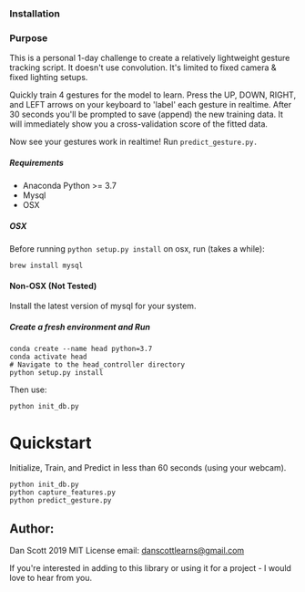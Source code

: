 ### Installation

### Purpose

This is a personal 1-day challenge to create a relatively lightweight gesture tracking script. It doesn't use convolution. It's limited to fixed camera & fixed lighting setups.

Quickly train 4 gestures for the model to learn. Press the UP, DOWN, RIGHT, and LEFT arrows on your keyboard to 'label' each gesture in realtime. After 30 seconds you'll be prompted to save (append) the new training data. It will immediately show you a cross-validation score of the fitted data.

Now see your gestures work in realtime! Run `predict_gesture.py.`

##### Requirements
- Anaconda Python >= 3.7
- Mysql
- OSX

##### OSX

Before running `python setup.py install` on osx, run (takes a while):
```
brew install mysql
```

#### Non-OSX (Not Tested)
Install the latest version of mysql for your system.


##### Create a fresh environment and Run

```
conda create --name head python=3.7
conda activate head
# Navigate to the head_controller directory
python setup.py install
```

Then use:

```
python init_db.py
```

# Quickstart

Initialize, Train, and Predict in less than 60 seconds (using your webcam).
```
python init_db.py
python capture_features.py
python predict_gesture.py
```


## Author:
Dan Scott 2019
MIT License
email: danscottlearns@gmail.com

If you're interested in adding to this library or using it for a project - I would love to hear from you.
